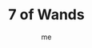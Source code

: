 ---
# basics
title     		 : "7 of Wands"
token					 : 'wands-07'
card_type			 : '' # major, minor, court
layout				 : "tarot-card"
author    		 : 'me'
one_liner 		 : "Bravery, resolve, determination"
alt_names			 : ['Valour', 'Power']
images				 : ['/assets/images/tarot/rws/rw-wands-07.jpg']
keywords			 : ['bravery', 'resolve', 'determination']
url						 : 'tarot/cards/wands-07'
aliases				 : []

# password: 'foolish journey'
dropbox				 : ''

meaning_light  : "Refusing to be silenced through fear or intimidation. Continuing a fight against all odds. Being fierce. Defending yourself against physical and emotional attacks. Refusing to put up with abuse. Clinging to your values despite all pressure to abandon them."

meaning_shadow : "Having a chip on your shoulder. Taking unnecessary risks as a means of proving your fearlessness. Looking for an opportunity to take offense. Responding to constructive criticism with defensiveness. Refusing to stand up for yourself and your beliefs."

# more detail
correspondence_planet 			: "Mars"
correspondence_astrological : "Leo"
correspondence_affirmation  : "I am willing to take a stand for what I believe in."
correspondence_story 				: "The main character is attacked by the minions of his adversary."

advice_relationships 	 : "In a healthy relationship, each person feels secure. Partners and friends who constantly abuse others or tear people down must be confronted. Being in a relationship does not mean squelching your own unique insights; stand up for what you feel is right."

advice_work 					 : "The workplace tends to reward aggression. Defend yourself and your own work, making sure you have hard data to back up your claims. If you must become involved in unpleasantness, be sure those you investigate have no valid reason to feel attacked."

advice_spirituality 	 : "Especially when you feel attacked, your spirituality should guide you. Don’t be defensive; as a spiritual person, you know it’s “not about you.” As dramas unfold, stand up for your beliefs, but avoid absorbing and reflecting the poisonous emotions of others."

advice_personal_growth : "Standing up for yourself is healthy and reasonable. Turning the other cheek doesn’t mean making yourself into a doormat. It’s okay to insist on respect. Apply this principle to your interactions with others, too; it’s easier to get fair treatment when you’re known for treating others fairly."

advice_fortune_telling : "Don’t be surprised by a personal attack. Prepare to defend yourself or someone you love."

questions	: ["What is being threatened here? Is it worth fighting for?", "A crisis has the power to reveal what we really value. In your situation, how far are you willing to go to stand up for what you believe in?", "When do you feel most threatened? When do you get defensive?", "How capable are you of defending yourself?", "What kinds of beliefs are worth defending?"]

# referenced in the symbols.toml data file
symbols	  : ['7', 'wands', 'threatening-wands', 'unstable-ground']

# metadata
suppress_topnav : true
related_cards 	: []

---